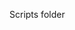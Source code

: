 Scripts folder
<!--
|-- app
|   |-- controllers
|   |   |-- admin
|   |   |   |-- postsController.js
|   |   |   -- usersController.js
|   |   |-- postsController.js
|   |   |-- sessionsController.js
|   |   -- usersController.js
|   |-- models
|   |   |-- post.js
|   |   -- user.js
|   |-- views
|   |   |-- admin
|   |   |   -- posts
|   |   |       |-- edit.jade
|   |   |       |-- index.jade
|   |   |       |-- new.jade
|   |   |-- layouts
|   |   |   -- application.jade
